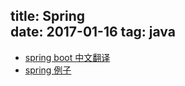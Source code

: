 title: Spring  
date: 2017-01-16
tag: java
---

* [spring boot 中文翻译](https://qbgbook.gitbooks.io/spring-boot-reference-guide-zh)
* [spring 例子](https://github.com/netgloo/spring-boot-samples)